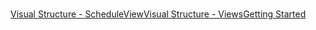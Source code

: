 ﻿

# 

[Visual Structure - ScheduleView](16372A60-27C3-4BD2-A72E-B1BB6A9D44B6)[Visual Structure - Views](5A770DF6-A424-4970-AD36-0C67390891E3)[Getting Started](&#123;&#123getting-started&#125;&#125;)